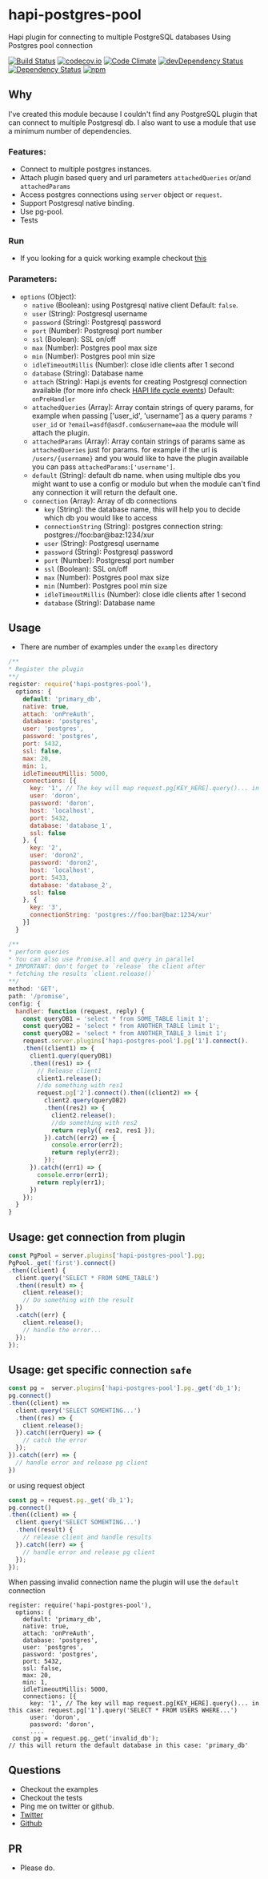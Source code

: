 # hapi-postgres-pool
Hapi plugin for connecting to multiple PostgreSQL databases
Using Postgres pool connection

[![Build Status](https://travis-ci.org/doron2402/hapi-postgres-pool.svg?branch=master)](https://travis-ci.org/doron2402/hapi-postgres-pool)
[![codecov.io](https://codecov.io/github/doron2402/hapi-postgres-pool/coverage.svg?branch=master)](https://codecov.io/github/doron2402/hapi-postgres-pool?branch=master)
[![Code Climate](https://codeclimate.com/github/doron2402/hapi-postgres-pool/badges/gpa.svg)](https://codeclimate.com/github/doron2402/hapi-postgres-pool)
[![devDependency Status](https://david-dm.org/doron2402/hapi-postgres-pool/dev-status.svg)](https://david-dm.org/doron2402/hapi-postgres-pool#info=devDependencies)
[![Dependency Status](https://david-dm.org/doron2402/hapi-postgres-pool.svg)](https://david-dm.org/doron2402/hapi-postgres-pool)
[![npm](https://img.shields.io/npm/v/hapi-postgres-pool.svg)](https://www.npmjs.com/package/hapi-postgres-pool)


## Why
I've created this module because I couldn't find any PostgreSQL plugin that can connect to multiple Postgresql db.
I also want to use a module that use a minimum number of dependencies.

### Features:
  - Connect to multiple postgres instances.
  - Attach plugin based query and url parameters `attachedQueries` or/and `attachedParams`
  - Access postgres connections using `server` object or `request`.
  - Support Postgresql native binding.
  - Use pg-pool.
  - Tests

### Run
  - If you looking for a quick working example checkout [this](https://github.com/doron2402/hapi-postgres-pool/blob/2.2.0/examples/server.js)

### Parameters:
+ `options` (Object):
  * `native` (Boolean): using Postgresql native client
    Default: `false`.
  * `user` (String): Postgresql username
  * `password` (String): Postgresql password
  * `port` (Number): Postgresql port number
  * `ssl` (Boolean): SSL on/off
  * `max` (Number): Postgres pool max size
  * `min` (Number): Postgres pool min size
  * `idleTimeoutMillis` (Number): close idle clients after 1 second
  * `database` (String): Database name
  * `attach` (String): Hapi.js events for creating Postgresql connection available (for more info
  check [HAPI life cycle events](https://hapijs.com/api/#request-lifecycle))
    Default: `onPreHandler`
  * `attachedQueries` (Array): Array contain strings of query params, for example when passing
    ['user_id', 'username'] as a query params `?user_id` or `?email=asdf@asdf.com&username=aaa`
    the module will attach the plugin.
  * `attachedParams` (Array): Array contain strings of params same as `attachedQueries` just for
    params. for example if the url is `/users/{username}` and you would like to have the plugin
    available you can pass `attachedParams`:`['username']`.
  * `default` (String): default db name. when using multiple dbs you might want
    to use a config or modulo but when the module can't find any connection it
    will return the default one.
  + `connection` (Array): Array of db connections
    * `key` (String): the database name, this will help you to decide which db
      you would like to access
    * `connectionString` (String): postgres connection string:
      postgres://foo:bar@baz:1234/xur
    * `user` (String): Postgresql username
    * `password` (String): Postgresql password
    * `port` (Number): Postgresql port number
    * `ssl` (Boolean): SSL on/off
    * `max` (Number): Postgres pool max size
    * `min` (Number): Postgres pool min size
    * `idleTimeoutMillis` (Number): close idle clients after 1 second
    * `database` (String): Database name


## Usage
  - There are number of examples under the `examples` directory
```js
/**
* Register the plugin
**/
register: require('hapi-postgres-pool'),
  options: {
    default: 'primary_db',
    native: true,
    attach: 'onPreAuth',
    database: 'postgres',
    user: 'postgres',
    password: 'postgres',
    port: 5432,
    ssl: false,
    max: 20,
    min: 1,
    idleTimeoutMillis: 5000,
    connections: [{
      key: '1', // The key will map request.pg[KEY_HERE].query()... in this case: request.pg['1'].query('SELECT * FROM USERS WHERE...')
      user: 'doron',
      password: 'doron',
      host: 'localhost',
      port: 5432,
      database: 'database_1',
      ssl: false
    }, {
      key: '2',
      user: 'doron2',
      password: 'doron2',
      host: 'localhost',
      port: 5433,
      database: 'database_2',
      ssl: false
    }, {
      key: '3',
      connectionString: 'postgres://foo:bar@baz:1234/xur'
    }]
  }
```

```js
/**
* perform queries
* You can also use Promise.all and query in parallel
* IMPORTANT: don't forget to `release` the client after
* fetching the results `client.release()`
**/
method: 'GET',
path: '/promise',
config: {
  handler: function (request, reply) {
    const queryDB1 = 'select * from SOME_TABLE limit 1';
    const queryDB2 = 'select * from ANOTHER_TABLE limit 1';
    const queryDB2 = 'select * from ANOTHER_TABLE_3 limit 1';
    request.server.plugins['hapi-postgres-pool'].pg['1'].connect().
    .then((client1) => {
      client1.query(queryDB1)
      .then((res1) => {
        // Release client1
        client1.release();
        //do something with res1
        request.pg['2'].connect().then((client2) => {
          client2.query(queryDB2)
          .then((res2) => {
            client2.release();
            //do something with res2
            return reply({ res2, res1 });
          }).catch((err2) => {
            console.error(err2);
            return reply(err2);
          });
      }).catch((err1) => {
        console.error(err1);
        return reply(err1);
      })
    });
  }
}
```

## Usage: get connection from plugin
```js
const PgPool = server.plugins['hapi-postgres-pool'].pg;
PgPool._get('first').connect()
.then((client) {
  client.query('SELECT * FROM SOME_TABLE')
  .then((result) => {
    client.release();
    // Do something with the result
  })
  .catch((err) {
    client.release();
    // handle the error...
  });
});
```

## Usage: get specific connection `safe`
```js
const pg =  server.plugins['hapi-postgres-pool'].pg._get('db_1');
pg.connect()
.then((client) =>
  client.query('SELECT SOMEHTING...')
  .then((res) => {
    client.release();
  }).catch((errQuery) => {
    // catch the error
  });
}).catch((err) => {
  // handle error and release pg client
})
```
or using request object
```js
const pg = request.pg._get('db_1');
pg.connect()
.then((client) => {
  client.query('SELECT SOMEHTING...')
  .then((result) {
    // release client and handle results
  }).catch((err) => {
    // handle error and release pg client
  });
});
```
When passing invalid connection name the plugin will use the `default` connection
```
register: require('hapi-postgres-pool'),
  options: {
    default: 'primary_db',
    native: true,
    attach: 'onPreAuth',
    database: 'postgres',
    user: 'postgres',
    password: 'postgres',
    port: 5432,
    ssl: false,
    max: 20,
    min: 1,
    idleTimeoutMillis: 5000,
    connections: [{
      key: '1', // The key will map request.pg[KEY_HERE].query()... in this case: request.pg['1'].query('SELECT * FROM USERS WHERE...')
      user: 'doron',
      password: 'doron',
      ....
 const pg = request.pg._get('invalid_db');
// this will return the default database in this case: 'primary_db'
```


## Questions
  - Checkout the examples
  - Checkout the tests
  - Ping me on twitter or github.
  - [Twitter](twitter.com/segaldoron)
  - [Github](http://github.com/doron2402)

## PR
  - Please do.
